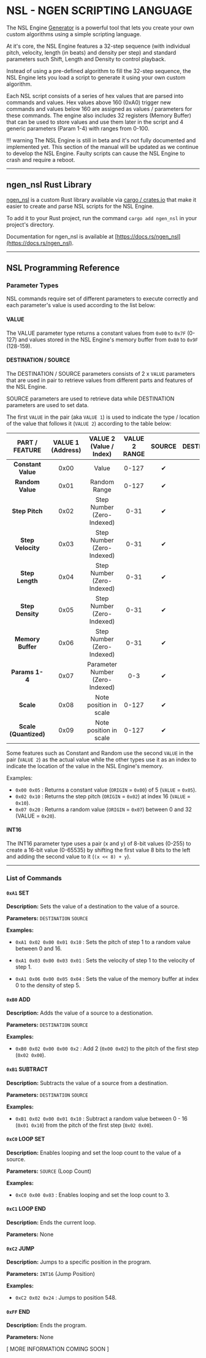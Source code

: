 # NSL - NGEN SCRIPTING LANGUAGE

The NSL Engine [Generator](generators.md#nsl-engine) is a powerful tool that lets you create your own custom algorithms using a simple scripting language.

At it's core, the NSL Engine features a 32-step sequence (with individual pitch, velocity, length (in beats) and density per step) and standard parameters such Shift, Length and Density to control playback.

Instead of using a pre-defined algorithm to fill the 32-step sequence, the NSL Engine lets you load a script to generate it using your own custom algorithm. 

Each NSL script consists of a series of hex values that are parsed into commands and values. Hex values above 160 (0xA0) trigger new commands and values below 160 are assigned as values / parameters for these commands.
The engine also includes 32 registers (Memory Buffer) that can be used to store values and use them later in the script and 4 generic parameters (Param 1-4) with ranges from 0-100.


!!! warning
    The NSL Engine is still in beta and it's not fully documented and implemented yet. This section of the manual will be updated as we continue to develop the NSL Engine.
    Faulty scripts can cause the NSL Engine to crash and require a reboot.

---

## ngen_nsl Rust Library

[ngen_nsl](https://github.com/spektroaudio/ngen_nsl) is a custom Rust library available via [cargo / crates.io](https://crates.io/crates/ngen_nsl) that make it easier to create and parse NSL scripts for the NSL Engine.

To add it to your Rust project, run the command ```cargo add ngen_nsl``` in your project's directory.

Documentation for ngen_nsl is available at [https://docs.rs/ngen_nsl](https://docs.rs/ngen_nsl).

---

## NSL Programming Reference

### Parameter Types

NSL commands require set of different parameters to execute correctly and each parameter's value is used according to the list below:


#### VALUE

The VALUE parameter type returns a constant values from ```0x00``` to ```0x7F``` (0-127) and values stored in the NSL Engine's memory buffer from ```0x80``` to ```0x9F``` (128-159). 
    

#### DESTINATION / SOURCE

The DESTINATION / SOURCE parameters consists of 2 x ```VALUE``` parameters that are used in pair to retrieve values from different parts and features of the NSL Engine.

SOURCE parameters are used to retrieve data while DESTINATION parameters are used to set data.

The first ```VALUE``` in the pair (aka ```VALUE 1```) is used to indicate the type / location of the value that follows it (```VALUE 2```) according to the table below:

|**PART / FEATURE**|**VALUE 1 (Address)**| **VALUE 2 (Value / Index)** |**VALUE 2 RANGE**|**SOURCE**|**DESTINATION**|**DESTINATION RANGE**|
|:--------------------:|:-----------------------:|:-------------------------------:|:-------------------:|:------------:|:-----------------:|:-----------------------:|
|**Constant Value**|          0x00           |              Value              |        0-127        |      ✔︎      |         ✕         |           N/A           |
| **Random Value** |          0x01           |          Random Range           |        0-127        |      ✔︎      |         ✕         |           N/A           |
|  **Step Pitch**  |          0x02           |   Step Number (Zero-Indexed)    |        0-31         |      ✔︎      |        ✔︎         |   0-127 (MIDI PITCH)    |
|**Step Velocity** |          0x03           |   Step Number (Zero-Indexed)    |        0-31         |      ✔︎      |        ✔︎         |  0-127 (MIDI VELOCITY)  |
| **Step Length**  |          0x04           |   Step Number (Zero-Indexed)    |        0-31         |      ✔︎      |        ✔︎         |      0-32 (BEATS)       |
| **Step Density** |          0x05           |   Step Number (Zero-Indexed)    |        0-31         |      ✔︎      |        ✔︎         |          0-49           |
|**Memory Buffer** |          0x06           |   Step Number (Zero-Indexed)    |        0-31         |      ✔︎      |        ✔︎         |          0-255          |
|  **Params 1-4**  |          0x07           | Parameter Number (Zero-Indexed) |         0-3         |      ✔︎      |        ✔︎         |          0-100          |
|    **Scale**     |          0x08           |     Note position in scale      |        0-127         |      ✔︎      |         ✕         |           N/A           |
|    **Scale (Quantized)**     |          0x09           |     Note position in scale      |        0-127         |      ✔︎      |         ✕         |           N/A           |


Some features such as Constant and Random use the second ```VALUE``` in the pair (```VALUE 2```) as the actual value while the other types use it as an index to indicate the location of the value in the NSL Engine's memory.

Examples:

- ```0x00 0x05``` : Returns a constant value (```ORIGIN``` = ```0x00```) of 5 (```VALUE``` = ```0x05```).
- ```0x02 0x10``` : Returns the step pitch (```ORIGIN``` = ```0x02```) at index 16 (```VALUE``` = ```0x10```).
- ```0x07 0x20``` : Returns a random value (```ORIGIN``` = ```0x07```) between 0 and 32 (VALUE = ```0x20```).


#### INT16

The INT16 parameter type uses a pair (x and y) of 8-bit values (0-255) to create a 16-bit value (0-65535) by shifting the first value 8 bits to the left and adding the second value to it (```(x << 8) + y```).

---

### List of Commands

#### **```0xA1``` SET** 

**Description:** Sets the value of a destination to the value of a source.  

**Parameters:** ```DESTINATION``` ```SOURCE```

**Examples:** 

- ```0xA1 0x02 0x00 0x01 0x10``` : Sets the pitch of step 1 to a random value between 0 and 16.

- ```0xA1 0x03 0x00 0x03 0x01``` : Sets the velocity of step 1 to the velocity of step 1.

- ```0xA1 0x06 0x00 0x05 0x04``` : Sets the value of the memory buffer at index 0 to the density of step 5.

#### **```0xB0``` ADD**

**Description:** Adds the value of a source to a destionation.

**Parameters:** ```DESTINATION``` ```SOURCE``` 

**Examples:**

- ```0xB0 0x02 0x00 0x00 0x2``` : Add 2 (```0x00 0x02```) to the pitch of the first step (```0x02 0x00```).

#### **```0xB1``` SUBTRACT**

**Description:** Subtracts the value of a source from a destination.

**Parameters:** ```DESTINATION``` ```SOURCE```

**Examples:**

- ```0xB1 0x02 0x00 0x01 0x10``` : Subtract a random value between 0 - 16 (```0x01 0x10```) from the pitch of the first step (```0x02 0x00```).

#### **```0xC0``` LOOP SET**

**Description:** Enables looping and set the loop count to the value of a source.

**Parameters:** ```SOURCE``` (Loop Count)

**Examples:**

- ```0xC0 0x00 0x03``` : Enables looping and set the loop count to 3.

#### **```0xC1``` LOOP END**

**Description:** Ends the current loop.

**Parameters:** None

#### **```0xC2``` JUMP**

**Description:** Jumps to a specific position in the program.

**Parameters:** ```INT16``` (Jump Position)

**Examples:**

- ```0xC2 0x02 0x24``` : Jumps to position 548.

#### **```0xFF``` END**

**Description:** Ends the program.

**Parameters:** None


[ MORE INFORMATION COMING SOON ]